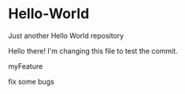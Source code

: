 # Hello-World
Just another Hello World repository

Hello there!
I'm changing this file to test the commit.

myFeature

fix some bugs